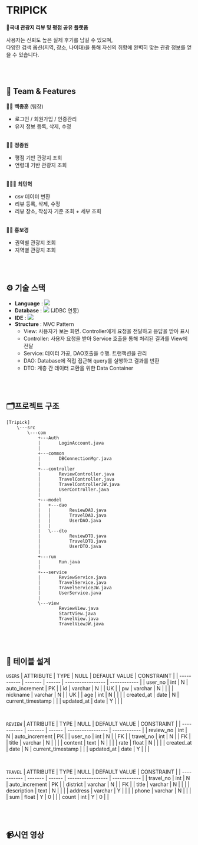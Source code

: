 # TRIPICK

**🧳국내 관광지 리뷰 및 평점 공유 플랫폼**

사용자는 신뢰도 높은 실제 후기를 남길 수 있으며,  
다양한 검색 옵션(지역, 장소, 나이대)을 통해 자신의 취향에 완벽히 맞는 관광 정보를 얻을 수 있습니다.

<br><br>

## 👥 Team & Features
👦🏻 **백종훈** (팀장)  
  - 로그인 / 회원가입 / 인증관리  
  - 유저 정보 등록, 삭제, 수정
<br><br>

👱🏻 **정종원**  
- 평점 기반 관광지 조회
- 연령대 기반 관광지 조회
<br><br>

🧑🏻‍🦰 **최민혁**  
- csv 데이터 변환
- 리뷰 등록, 삭제, 수정
- 리뷰 장소, 작성자 기준 조회 + 세부 조회
<br><br>

👧🏻 **홍보경**
- 권역별 관광지 조회
- 지역별 관광지 조회

<br><br>

## ⚙️ 기술 스택
- **Language** : ![](https://img.shields.io/badge/Java-007396?style=plastic&logo=OpenJDK&logoColor=white) 
- **Database** : ![](https://img.shields.io/badge/MySQL-4479A1?style=plastic&logo=MySQL&logoColor=white) (JDBC 연동)
- **IDE** : ![](https://img.shields.io/badge/IntelliJ-000000?style=plastic&logo=intellijidea&logoColor=white) 
- **Structure** : MVC Pattern  
  - View: 사용자가 보는 화면. Controller에게 요청을 전달하고 응답을 받아 표시
  - Controller: 사용자 요청을 받아 Service 호출을 통해 처리된 결과를 View에 전달
  - Service: 데이터 가공, DAO호출을 수행. 트랜잭션을 관리
  - DAO: Database에 직접 접근해 query를 실행하고 결과를 반환
  - DTO: 계층 간 데이터 교환을 위한 Data Container

 <br><br>

## 🗂️프로젝트 구조

```
[Tripick]
    \---src
        \---com
            +---Auth
            |       LoginAccount.java
            |
            +---common
            |       DBConnectionMgr.java
            |
            +---controller
            |       ReviewController.java
            |       TravelController.java
            |       TravelControllerJW.java
            |       UserController.java
            |
            +---model
            |   +---dao
            |   |       ReviewDAO.java
            |   |       TravelDAO.java
            |   |       UserDAO.java
            |   |
            |   \---dto
            |           ReviewDTO.java
            |           TravelDTO.java
            |           UserDTO.java
            |
            +---run
            |       Run.java
            |
            +---service
            |       ReviewService.java
            |       TravelService.java
            |       TravelServiceJW.java
            |       UserService.java
            |
            \---view
                    ReviewView.java
                    StartView.java
                    TravelView.java
                    TravelViewJW.java
```

<br><br>
                
## 💾 테이블 설계

`USERS`
|  ATTRIBUTE  |  TYPE   |  NULL  |  DEFAULT VALUE    |  CONSTRAINT  |
| ----------- | ------- | ------ | ----------------- | ------------ |
| user_no     | int     | N      | auto_increment    | PK           |
| id          | varchar | N      |                   | UK           |
| pw          | varchar | N      |                   |              |
| nickname    | varchar | N      |                   | UK           |
| age         | int     | N      |                   |              |
| created_at  | date    | N      | current_timestamp |              |
| updated_at  | date    | Y      |                   |              |

<br>

`REVIEW`
|  ATTRIBUTE  |  TYPE   |  NULL  |  DEFAULT VALUE    |  CONSTRAINT  |
| ----------- | ------- | ------ | ----------------- | ------------ |
| review_no   | int     | N      | auto_increment    | PK           |
| user_no     | int     | N      |                   | FK           |
| travel_no   | int     | N      |                   | FK           |
| title       | varchar | N      |                   |              |
| content     | text    | N      |                   |              |
| rate        | float   | N      |                   |              |
| created_at  | date    | N      | current_timestamp |              |
| updated_at  | date    | Y      |                   |              |

<br>

`TRAVEL`
|  ATTRIBUTE  |  TYPE   |  NULL  |  DEFAULT VALUE    |  CONSTRAINT  |
| ----------- | ------- | ------ | ----------------- | ------------ |
| travel_no   | int     | N      | auto_increment    | PK           |
| district    | varchar | N      |                   | FK           |
| title       | varchar | N      |                   |              |
| description | text    | N      |                   |              |
| address     | varchar | Y      |                   |              |
| phone       | varchar | N      |                   |              |
| sum         | float   | Y      | 0                 |              |
| count       | int     | Y      | 0                 |              |

<br><br>

## 📹시연 영상

